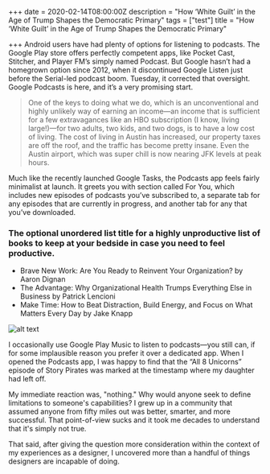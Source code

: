 +++
date = 2020-02-14T08:00:00Z
description = "How ‘White Guilt’ in the Age of Trump Shapes the Democratic Primary"
tags = ["test"]
title = "How ‘White Guilt’ in the Age of Trump Shapes the Democratic Primary"

+++
Android users have had plenty of options for listening to podcasts. The Google Play store offers perfectly competent apps, like Pocket Cast, Stitcher, and Player FM’s simply named Podcast. But Google hasn’t had a homegrown option since 2012, when it discontinued Google Listen just before the Serial-led podcast boom. Tuesday, it corrected that oversight. Google Podcasts is here, and it’s a very promising start.

> One of the keys to doing what we do, which is an unconventional and highly unlikely way of earning an income—an income that is sufficient for a few extravagances like an HBO subscription (I know, living large!)—for two adults, two kids, and two dogs, is to have a low cost of living. The cost of living in Austin has increased, our property taxes are off the roof, and the traffic has become pretty insane. Even the Austin airport, which was super chill is now nearing JFK levels at peak hours.

Much like the recently launched Google Tasks, the Podcasts app feels fairly minimalist at launch. It greets you with section called For You, which includes new episodes of podcasts you’ve subscribed to, a separate tab for any episodes that are currently in progress, and another tab for any that you’ve downloaded.

### The optional unordered list title for a highly unproductive list of books to keep at your bedside in case you need to feel productive.

* Brave New Work: Are You Ready to Reinvent Your Organization? by Aaron Dignan
* The Advantage: Why Organizational Health Trumps Everything Else in 	Business by Patrick Lencioni
* Make Time: How to Beat Distraction, Build Energy, and Focus on What 	Matters Every Day by Jake Knapp

![alt text](https://images.unsplash.com/photo-1520050735087-1ed65d9b0273?ixlib=rb-1.2.1&ixid=eyJhcHBfaWQiOjEyMDd9&auto=format&fit=crop&w=1350&q=80 "Logo Title Text 1")

I occasionally use Google Play Music to listen to podcasts—you still can, if for some implausible reason you prefer it over a dedicated app. When I opened the Podcasts app, I was happy to find that the “All 8 Unicorns” episode of Story Pirates was marked at the timestamp where my daughter had left off.

My immediate reaction was, "nothing." Why would anyone seek to define limitations to someone's capabilities? I grew up in a community that assumed anyone from fifty miles out was better, smarter, and more successful. That point-of-view sucks and it took me decades to understand that it's simply not true.

That said, after giving the question more consideration within the context of my experiences as a designer, I uncovered more than a handful of things designers are incapable of doing.
